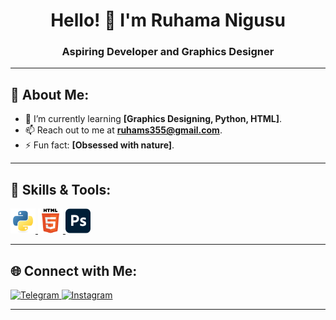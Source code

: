 <h1 align="center">Hello! 👋 I'm Ruhama Nigusu</h1>
<h3 align="center">Aspiring Developer and Graphics Designer</h3>

<hr>

<h2 align="left">🌟 About Me:</h2>
<ul>
  <li>🌱 I’m currently learning <b>[Graphics Designing, Python, HTML]</b>.</li>
  <li>📫 Reach out to me at <b><a href="mailto:ruhams355@gmail.com">ruhams355@gmail.com</a></b>.</li>
  <li>⚡ Fun fact: <b>[Obsessed with nature]</b>.</li>
</ul>

<hr>

<h2 align="left">🚀 Skills & Tools:</h2>
<p align="left">
  <a href="https://www.python.org" target="_blank" rel="noreferrer">
    <img src="https://raw.githubusercontent.com/devicons/devicon/master/icons/python/python-original.svg" alt="Python" width="40" height="40"/>
  </a>
  <a href="https://www.w3.org/html/" target="_blank" rel="noreferrer">
    <img src="https://raw.githubusercontent.com/devicons/devicon/master/icons/html5/html5-original-wordmark.svg" alt="HTML" width="40" height="40"/>
  </a>
  <a href="https://www.adobe.com/products/photoshop.html" target="_blank" rel="noreferrer">
    <img src="https://raw.githubusercontent.com/devicons/devicon/master/icons/photoshop/photoshop-plain.svg" alt="Photoshop" width="40" height="40"/>
  </a>
</p>

<hr>

<h2 align="left">🌐 Connect with Me:</h2>
<p align="left">
  <a href="https://t.me/NBRB27" target="_blank">
    <img src="https://raw.githubusercontent.com/devicons/devicon/master/icons/telegram/telegram.svg" alt="Telegram" width="40" height="40"/>
  </a>
  <a href="https://instagram.com/ruhama_ng" target="_blank">
    <img src="https://raw.githubusercontent.com/rahuldkjain/github-profile-readme-generator/master/src/images/icons/Social/instagram.svg" alt="Instagram" width="40" height="40"/>
  </a>
</p>

<hr>

